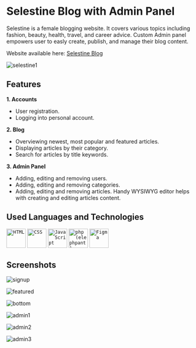 # Selestine Blog with Admin Panel

Selestine is a female blogging website. It covers various topics including fashion, beauty, health, travel, and career advice. Custom Admin panel empowers user to easly create, publish, and manage their blog content. 

Website available here: [ Selestine Blog](https://selestine.com.pl/)

![selestine1](https://github.com/Szymon-Levy/Selestine/assets/94991990/be44da0b-82a6-4813-a65a-c40845bdcf5f)

## Features

**1. Accounts**

- User registration.
- Logging into personal account.

**2. Blog**

- Overviewing newest, most popular and featured articles. 
- Displaying articles by their category.
- Search for articles by title keywords.

**3. Admin Panel**

- Adding, editing and removing users.
- Adding, editing and removing categories.
- Adding, editing and removing articles. Handy WYSIWYG editor helps with creating and editing articles content.

## Used Languages and Technologies

<div>
	<code><img width="50" src="https://user-images.githubusercontent.com/25181517/192158954-f88b5814-d510-4564-b285-dff7d6400dad.png" alt="HTML" title="HTML"/></code>
	<code><img width="50" src="https://user-images.githubusercontent.com/25181517/183898674-75a4a1b1-f960-4ea9-abcb-637170a00a75.png" alt="CSS" title="CSS"/></code>
	<code><img width="50" src="https://user-images.githubusercontent.com/25181517/117447155-6a868a00-af3d-11eb-9cfe-245df15c9f3f.png" alt="JavaScript" title="JavaScript"/></code>
	<code><img width="50" src="https://github.com/marwin1991/profile-technology-icons/assets/76662862/dbbc299a-8356-45e4-9d2e-a6c21b4569cf" alt="php (elephpant)" title="php (elephpant)"/></code>
  <code><img width="50" src="https://user-images.githubusercontent.com/25181517/189715289-df3ee512-6eca-463f-a0f4-c10d94a06b2f.png" alt="Figma" title="Figma"/></code>
</div>

## Screenshots

![signup](https://github.com/Szymon-Levy/Selestine/assets/94991990/99f55b35-1692-446d-bcd9-48f537e5d5da)

![featured](https://github.com/Szymon-Levy/Selestine/assets/94991990/64739ed5-741f-4526-be96-07ee6b5d4c6c)

![bottom](https://github.com/Szymon-Levy/Selestine/assets/94991990/8217dde2-2841-4f33-8815-7264aec9a894)

![admin1](https://github.com/Szymon-Levy/Selestine/assets/94991990/3487e25b-ad22-43ad-bcb3-56eb5b7f1d29)

![admin2](https://github.com/Szymon-Levy/Selestine/assets/94991990/f6e449b2-0bc9-42bc-aa6d-fee045800686)

![admin3](https://github.com/Szymon-Levy/Selestine/assets/94991990/76905420-fec7-4887-a302-1e4af59d4976)